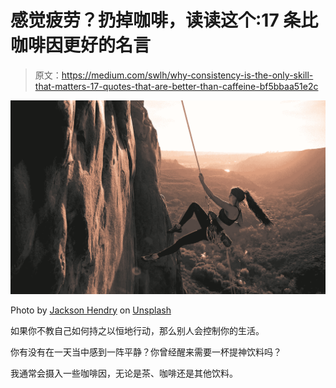 # 感觉疲劳？扔掉咖啡，读读这个:17 条比咖啡因更好的名言

> 原文：<https://medium.com/swlh/why-consistency-is-the-only-skill-that-matters-17-quotes-that-are-better-than-caffeine-bf5bbaa51e2c>

![](img/3adb92b7d41c1ca5301d8671030cec9d.png)

Photo by [Jackson Hendry](https://unsplash.com/photos/F7KPyatac-g?utm_source=unsplash&utm_medium=referral&utm_content=creditCopyText) on [Unsplash](https://unsplash.com/?utm_source=unsplash&utm_medium=referral&utm_content=creditCopyText)

如果你不教自己如何持之以恒地行动，那么别人会控制你的生活。

你有没有在一天当中感到一阵平静？你曾经醒来需要一杯提神饮料吗？

我通常会摄入一些咖啡因，无论是茶、咖啡还是其他饮料。